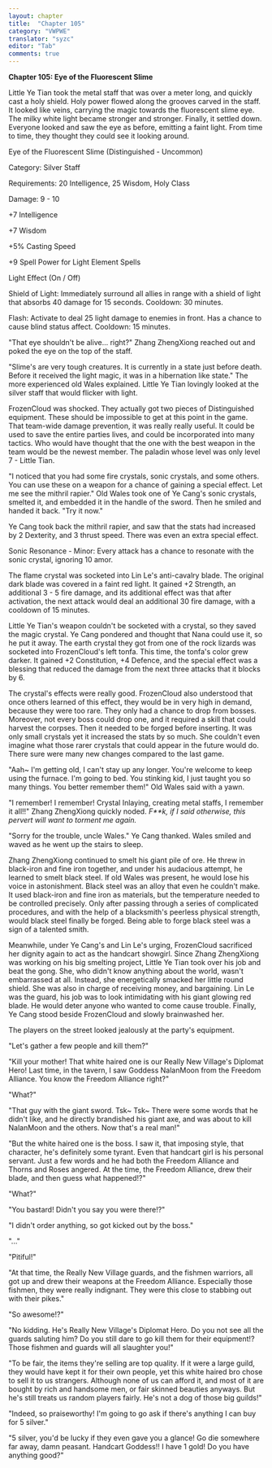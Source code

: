 ```yaml
---
layout: chapter
title:  "Chapter 105"
category: "VWPWE"
translator: "syzc"
editor: "Tab"
comments: true
---
```


**Chapter 105: Eye of the Fluorescent Slime**
 
Little Ye Tian took the metal staff that was over a meter long, and quickly cast a holy shield. Holy power flowed along the grooves carved in the staff. It looked like veins, carrying the magic towards the fluorescent slime eye. The milky white light became stronger and stronger. Finally, it settled down. Everyone looked and saw the eye as before, emitting a faint light. From time to time, they thought they could see it looking around.
 
Eye of the Fluorescent Slime (Distinguished - Uncommon)
 
Category: Silver Staff
 
Requirements: 20 Intelligence, 25 Wisdom, Holy Class
 
Damage: 9 - 10
 
+7 Intelligence
 
+7 Wisdom
 
+5% Casting Speed
 
+9 Spell Power for Light Element Spells
 
Light Effect (On / Off)
 
Shield of Light: Immediately surround all allies in range with a shield of light that absorbs 40 damage for 15 seconds. Cooldown: 30 minutes.
 
Flash: Activate to deal 25 light damage to enemies in front. Has a chance to cause blind status affect. Cooldown: 15 minutes.
 
"That eye shouldn't be alive... right?" Zhang ZhengXiong reached out and poked the eye on the top of the staff.
 
"Slime's are very tough creatures. It is currently in a state just before death. Before it received the light magic, it was in a hibernation like state." The more experienced old Wales explained. Little Ye Tian lovingly looked at the silver staff that would flicker with light.
 
FrozenCloud was shocked. They actually got two pieces of Distinguished equipment. These should be impossible to get at this point in the game. That team-wide damage prevention, it was really really useful. It could be used to save the entire parties lives, and could be incorporated into many tactics. Who would have thought that the one with the best weapon in the team would be the newest member. The paladin whose level was only level 7 - Little Tian.
 
"I noticed that you had some fire crystals, sonic crystals, and some others. You can use these on a weapon for a chance of gaining a special effect. Let me see the mithril rapier." Old Wales took one of Ye Cang's sonic crystals, smelted it, and embedded it in the handle of the sword. Then he smiled and handed it back. "Try it now."
 
Ye Cang took back the mithril rapier, and saw that the stats had increased by 2 Dexterity, and 3 thrust speed. There was even an extra special effect.
 
Sonic Resonance - Minor: Every attack has a chance to resonate with the sonic crystal, ignoring 10 amor.
 
The flame crystal was socketed into Lin Le's anti-cavalry blade. The original dark blade was covered in a faint red light. It gained +2 Strength, an additional 3 - 5 fire damage, and its additional effect was that after activation, the next attack would deal an additional 30 fire damage, with a cooldown of 15 minutes.
 
Little Ye Tian's weapon couldn't be socketed with a crystal, so they saved the magic crystal. Ye Cang pondered and thought that Nana could use it, so he put it away. The earth crystal they got from one of the rock lizards was socketed into FrozenCloud's left tonfa. This time, the tonfa's color grew darker. It gained +2 Constitution, +4 Defence, and the special effect was a blessing that reduced the damage from the next three attacks that it blocks by 6.
 
The crystal's effects were really good. FrozenCloud also understood that once others learned of this effect, they would be in very high in demand, because they were too rare. They only had a chance to drop from bosses. Moreover, not every boss could drop one, and it required a skill that could harvest the corpses. Then it needed to be forged before inserting. It was only small crystals yet it increased the stats by so much. She couldn't even imagine what those rarer crystals that could appear in the future would do. There sure were many new changes compared to the last game.
 
"Aah~ I'm getting old, I can't stay up any longer. You're welcome to keep using the furnace. I'm going to bed. You stinking kid, I just taught you so many things. You better remember them!" Old Wales said with a yawn.
 
"I remember! I remember! Crystal Inlaying, creating metal staffs, I remember it all!!" Zhang ZhengXiong quickly noded. *F\*\*k, if I said otherwise, this pervert will want to torment me again.*
 
"Sorry for the trouble, uncle Wales." Ye Cang thanked. Wales smiled and waved as he went up the stairs to sleep.
 
Zhang ZhengXiong continued to smelt his giant pile of ore. He threw in black-iron and fine iron together, and under his audacious attempt, he learned to smelt black steel. If old Wales was present, he would lose his voice in astonishment. Black steel was an alloy that even he couldn't make. It used black-iron and fine iron as materials, but the temperature needed to be controlled precisely. Only after passing through a series of complicated procedures, and with the help of a blacksmith's peerless physical strength, would black steel finally be forged. Being able to forge black steel was a sign of a talented smith.
 
Meanwhile, under Ye Cang's and Lin Le's urging, FrozenCloud sacrificed her dignity again to act as the handcart showgirl. Since Zhang ZhengXiong was working on his big smelting project, Little Ye Tian took over his job and beat the gong. She, who didn't know anything about the world, wasn't embarrassed at all. Instead, she energetically smacked her little round shield. She was also in charge of receiving money, and bargaining. Lin Le was the guard, his job was to look intimidating with his giant glowing red blade. He would deter anyone who wanted to come cause trouble. Finally, Ye Cang stood beside FrozenCloud and slowly brainwashed her.
 
The players on the street looked jealously at the party's equipment.
 
"Let's gather a few people and kill them?"
 
"Kill your mother! That white haired one is our Really New Village's Diplomat Hero! Last time, in the tavern, I saw Goddess NalanMoon from the Freedom Alliance. You know the Freedom Alliance right?"
 
"What?"
 
"That guy with the giant sword. Tsk~ Tsk~ There were some words that he didn't like, and he directly brandished his giant axe, and was about to kill NalanMoon and the others. Now that's a real man!"
 
"But the white haired one is the boss. I saw it, that imposing style, that character, he's definitely some tyrant. Even that handcart girl is his personal servant. Just a few words and he had both the Freedom Alliance and Thorns and Roses angered. At the time, the Freedom Alliance, drew their blade, and then guess what happened!?"
 
"What?"
 
"You bastard! Didn't you say you were there!?"
 
"I didn't order anything, so got kicked out by the boss."
 
"..."
 
"Pitiful!"
 
"At that time, the Really New Village guards, and the fishmen warriors, all got up and drew their weapons at the Freedom Alliance. Especially those fishmen, they were really indignant. They were this close to stabbing out with their pikes."
 
"So awesome!?"
 
"No kidding. He's Really New Village's Diplomat Hero. Do you not see all the guards saluting him? Do you still dare to go kill them for their equipment!? Those fishmen and guards will all slaughter you!"
 
"To be fair, the items they're selling are top quality. If it were a large guild, they would have kept it for their own people, yet this white haired bro chose to sell it to us strangers. Although none of us can afford it, and most of it are bought by rich and handsome men, or fair skinned beauties anyways. But he's still treats us random players fairly. He's not a dog of those big guilds!"
 
"Indeed, so praiseworthy! I'm going to go ask if there's anything I can buy for 5 silver."
 
"5 silver, you'd be lucky if they even gave you a glance! Go die somewhere far away, damn peasant. Handcart Goddess!! I have 1 gold! Do you have anything good?"
